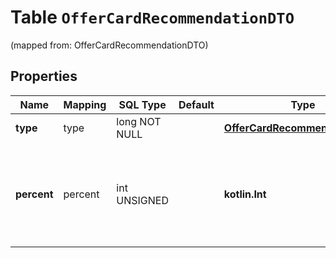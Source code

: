 
# Table `OfferCardRecommendationDTO`
(mapped from: OfferCardRecommendationDTO)

## Properties
Name | Mapping | SQL Type | Default | Type | Description | Notes
---- | ------- | -------- | ------- | ---- | ----------- | -----
**type** | type | long NOT NULL |  | [**OfferCardRecommendationType**](OfferCardRecommendationType.md) |  |  [foreignkey]
**percent** | percent | int UNSIGNED |  | **kotlin.Int** | Процент выполнения рекомендации. Указывается для рекомендаций некоторых типов. |  [optional]




